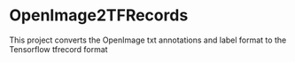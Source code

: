 # OpenImage2TFRecords
This project converts the OpenImage txt annotations and label format to the Tensorflow tfrecord format
